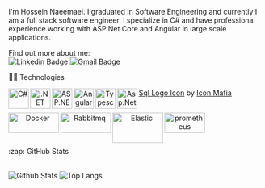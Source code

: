 I'm Hossein Naeemaei. I graduated in Software Engineering and currently I am a full stack software engineer. I specialize in C# and have professional experience working with ASP.Net Core and Angular in large scale applications. 
 

Find out more about me:
<br /> 
[![Linkedin Badge](https://img.shields.io/badge/-Naeemaei-blue?style=flat-square&logo=Linkedin&logoColor=white&link=https://www.linkedin.com/in/hossein-naeemaei-0768b7172/)](https://www.linkedin.com/in/hossein-naeemaei-0768b7172/)
[![Gmail Badge](https://img.shields.io/badge/-hossein.naeemaei@gmail.com-c14438?style=flat-square&logo=Gmail&logoColor=white&link=mailto:hossein.naeemaei@gmail.com)](mailto:hossein.naeemaei@gmail.com)

  <summary>👨‍💻 Technologies </summary>
  
   
  
  <p align="center">
    <a href="https://docs.microsoft.com/dotnet/csharp/" target="_blank"><img align="left" alt="C#" width="40" height="40" src="https://upload.wikimedia.org/wikipedia/commons/0/0d/C_Sharp_wordmark.svg" /></a>
    <a href="https://docs.microsoft.com/dotnet/" target="_blank"><img align="left" alt=".NET Core" width="40" height="40" src="https://upload.wikimedia.org/wikipedia/commons/e/ee/.NET_Core_Logo.svg" /></a>
    <a href="https://docs.microsoft.com/aspnet/core/" target="_blank"><img align="left" alt="ASP.NET Core" width="40" height="40" src="http://umutluoglu.com/wp-content/uploads/2016/07/aspnet-core-logo.png" /></a>    
    <a href="https://angular.io/" target="_blank"><img align="left" alt="Angular" width="40" height="40" src="https://simpleicons.org/icons/angular.svg" /></a>
    <a href="https://www.typescriptlang.org/" target="_blank"><img align="left" alt="Typescript" width="40" height="40" src="https://upload.wikimedia.org/wikipedia/commons/4/4c/Typescript_logo_2020.svg" /></a>
  <a href="https://docs.microsoft.com/en-us/aspnet/mvc/" target="_blank"><img align="left" alt="Asp.Net Mvc" width="40" height="40" src=""
  <img src="https://img.icons8.com/color/48/000000/microsoft-sql-server.png" />



<a href="https://iconscout.com/icons/sql" target="_blank">Sql Logo Icon</a> by <a href="https://iconscout.com/contributors/icon-mafia" target="_blank">Icon Mafia</a>
  <br />
    <br />
  <p align="center">
          <a href="https://www.docker.com/" target="_blank"><img align="left" alt="Docker" width="100" height="40" src="https://upload.wikimedia.org/wikipedia/commons/4/4e/Docker_%28container_engine%29_logo.svg" /></a>
      <a href="https://www.rabbitmq.com/" target="_blank"><img align="left" alt="Rabbitmq" width="100" height="40" src="https://upload.wikimedia.org/wikipedia/commons/7/71/RabbitMQ_logo.svg" /></a>
          <a href="https://www.elastic.co/" target="_blank"><img align="left" alt="Elastic" width="100" height="60" src="https://upload.wikimedia.org/wikipedia/commons/f/f4/Elasticsearch_logo.svg" /></a>
          <a href="https://prometheus.io/" target="_blank"><img align="left" alt="prometheus" width="80" height="40" src="https://upload.wikimedia.org/wikipedia/commons/3/38/Prometheus_software_logo.svg" /></a>

  </p>
  
  <br />
  <br />  
    <br />
      <br />
  
<summary>:zap: GitHub Stats</summary>

  <br />


![Github Stats](https://github-readme-stats.vercel.app/api?username=HNaeemaei8&count_private=true&show_icons=true&include_all_commits=true)
![Top Langs](https://github-readme-stats.vercel.app/api/top-langs/?username=naeemaei&hide=TeX&layout=compact)
